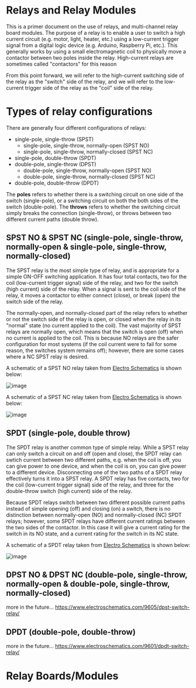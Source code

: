 # Relays and Relay Modules

This is a primer document on the use of relays, and multi-channel relay board modules.  The purpose of a relay is to enable a user to switch a high current circuit (e.g. motor, light, heater, etc.) using a low-current trigger signal from a digital logic device (e.g. Arduino, Raspberry Pi, etc.).  This generally works by using a small electromagnetic coil to physically move a contactor between two poles inside the relay.  High-current relays are sometimes called "contactors" for this reason

From this point forward, we will refer to the high-current switching side of the relay as the "switch" side of the relay, and we will refer to the low-current trigger side of the relay as the "coil" side of the relay.

# Types of relay configurations

There are generally four different configurations of relays:

 - single-pole, single-throw (SPST)
   - single-pole, single-throw, normally-open (SPST NO)
   - single-pole, single-throw, normally-closed (SPST NC)
 - single-pole, double-throw (SPDT)
 - double-pole, single-throw (DPST)
   - double-pole, single-throw, normally-open (SPST NO)
   - double-pole, single-throw, normally-closed (SPST NC)
 - double-pole, double-throw (DPDT)
 

The **poles** refers to whether there is a switching circuit on one side of the switch (single-pole), or a switching circuit on both the both sides of the switch (double-pole).  The **throws** refers to whether the switching circuit simply breaks the connection (single-throw), or throws between two different current paths (double throw).  

## SPST NO & SPST NC (single-pole, single-throw, normally-open & single-pole, single-throw, normally-closed)

The SPST relay is the most simple type of relay, and is appropriate for a simple ON-OFF switching application.  It has four total contacts, two for the coil (low-current trigger signal) side of the relay, and two for the switch (high current) side of the relay.  When a signal is sent to the coil side of the relay, it moves a contactor to either connect (close), or break (open) the switch side of the relay.  

The normally-open, and normally-closed part of the relay refers to whether or not the switch side of the relay is open, or closed when the relay in its "normal" state (no current applied to the coil).  The vast majority of SPST relays are normally open, which means that the switch is open (off) when no current is applied to the coil.  This is because NO relays are the safer configuration for most systems (if the coil current were to fail for some reason, the switches system remains off); however, there are some cases where a NC SPST relay is desired.

A schematic of a SPST NO relay taken from [Electro Schematics](https://www.electroschematics.com/9593/normally-open-relay-switch/) is shown below:

![image](https://github.com/riplaboratory/Kanaloa/blob/master/PrimerDocuments/Relays/Images/SPST-NO-schematic.png)

A schematic of a SPST NC relay taken from [Electro Schematics](https://www.electroschematics.com/9595/normally-closed-relay-switch/) is shown below:

![image](https://github.com/riplaboratory/Kanaloa/blob/master/PrimerDocuments/Relays/Images/SPST-NC-schematic.png)

## SPDT (single-pole, double throw)

The SPDT relay is another common type of simple relay.  While a SPST relay can only switch a circuit on and off (open and close), the SPDT relay can swtich current between two different paths, e.g. when the coil is off, you can give power to one device, and when the coil is on, you can give power to a different device.  Disconnecting one of the two paths of a SPDT relay effectively turns it into a SPST relay.  A SPDT relay has five contacts, two for the coil (low-current trigger signal) side of the relay, and three for the double-throw switch (high current) side of the relay.

Because SPDT relays switch between two different possible current paths instead of simple opening (off) and closing (on) a switch, there is no distinction between normally-open (NO) and normally-closed (NC) SPDT relays; however, some SPDT relays have different current ratings between the two sides of the contactor.  In this case it will give a current rating for the switch in its NO state, and a current rating for the switch in its NC state.

A schematic of a SPDT relay taken from [Electro Schematics](https://www.electroschematics.com/9598/spdt-relay-switch/) is shown below:

![image](https://github.com/riplaboratory/Kanaloa/blob/master/PrimerDocuments/Relays/Images/SPDT-schematic.png)

## DPST NO & DPST NC (double-pole, single-throw, normally-open & double-pole, single-throw, normally-closed)

more in the future...
https://www.electroschematics.com/9605/dpst-switch-relay/

## DPDT (double-pole, double-throw)

more in the future...
https://www.electroschematics.com/9601/dpdt-switch-relay/


# Relay Boards/Modules


